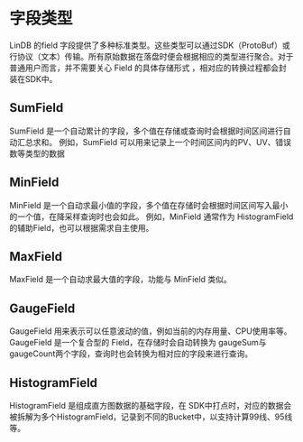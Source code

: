 # 字段类型

LinDB 的field 字段提供了多种标准类型。这些类型可以通过SDK（ProtoBuf）或行协议（文本）传输。所有原始数据在落盘时便会根据相应的类型进行聚合。对于普通用户而言，并不需要关心 Field 的具体存储形式
，相对应的转换过程都会封装在SDK中。

## SumField
SumField 是一个自动累计的字段，多个值在存储或查询时会根据时间区间进行自动汇总求和。
例如，SumField 可以用来记录上一个时间区间内的PV、UV、错误数等类型的数据

## MinField
MinField 是一个自动求最小值的字段，多个值在存储时会根据时间区间写入最小的一个值，在降采样查询时也会如此。
例如，MinField 通常作为 HistogramField 的辅助Field，也可以根据需求自主使用。

## MaxField
MaxField 是一个自动求最大值的字段，功能与 MinField 类似。

## GaugeField 
GaugeField 用来表示可以任意波动的值，例如当前的内存用量、CPU使用率等。
GaugeField 是一个复合型的 Field，在存储时会自动转换为 gaugeSum与gaugeCount两个字段，查询时也会转换为相对应的字段来进行查询。


## HistogramField
HistogramField 是组成直方图数据的基础字段，在 SDK中打点时，对应的数据会被拆解为多个HistogramField，记录到不同的Bucket中，以支持计算99线、95线等。
